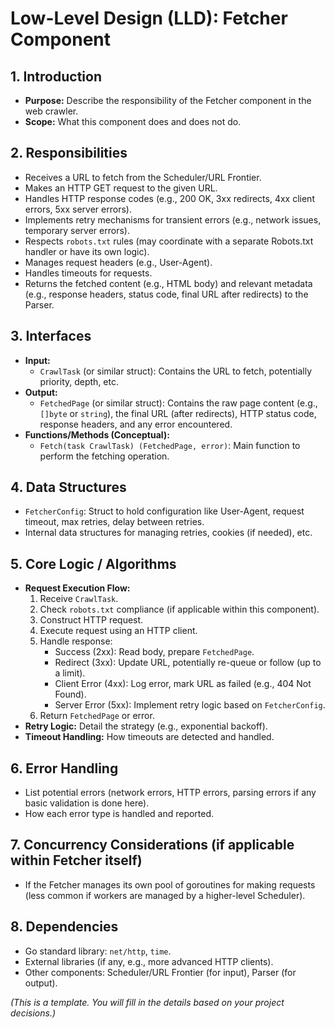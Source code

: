 # Low-Level Design (LLD): Fetcher Component

## 1. Introduction

*   **Purpose:** Describe the responsibility of the Fetcher component in the web crawler.
*   **Scope:** What this component does and does not do.

## 2. Responsibilities

*   Receives a URL to fetch from the Scheduler/URL Frontier.
*   Makes an HTTP GET request to the given URL.
*   Handles HTTP response codes (e.g., 200 OK, 3xx redirects, 4xx client errors, 5xx server errors).
*   Implements retry mechanisms for transient errors (e.g., network issues, temporary server errors).
*   Respects `robots.txt` rules (may coordinate with a separate Robots.txt handler or have its own logic).
*   Manages request headers (e.g., User-Agent).
*   Handles timeouts for requests.
*   Returns the fetched content (e.g., HTML body) and relevant metadata (e.g., response headers, status code, final URL after redirects) to the Parser.

## 3. Interfaces

*   **Input:**
    *   `CrawlTask` (or similar struct): Contains the URL to fetch, potentially priority, depth, etc.
*   **Output:**
    *   `FetchedPage` (or similar struct): Contains the raw page content (e.g., `[]byte` or `string`), the final URL (after redirects), HTTP status code, response headers, and any error encountered.
*   **Functions/Methods (Conceptual):**
    *   `Fetch(task CrawlTask) (FetchedPage, error)`: Main function to perform the fetching operation.

## 4. Data Structures

*   `FetcherConfig`: Struct to hold configuration like User-Agent, request timeout, max retries, delay between retries.
*   Internal data structures for managing retries, cookies (if needed), etc.

## 5. Core Logic / Algorithms

*   **Request Execution Flow:**
    1.  Receive `CrawlTask`.
    2.  Check `robots.txt` compliance (if applicable within this component).
    3.  Construct HTTP request.
    4.  Execute request using an HTTP client.
    5.  Handle response:
        *   Success (2xx): Read body, prepare `FetchedPage`.
        *   Redirect (3xx): Update URL, potentially re-queue or follow (up to a limit).
        *   Client Error (4xx): Log error, mark URL as failed (e.g., 404 Not Found).
        *   Server Error (5xx): Implement retry logic based on `FetcherConfig`.
    6.  Return `FetchedPage` or error.
*   **Retry Logic:** Detail the strategy (e.g., exponential backoff).
*   **Timeout Handling:** How timeouts are detected and handled.

## 6. Error Handling

*   List potential errors (network errors, HTTP errors, parsing errors if any basic validation is done here).
*   How each error type is handled and reported.

## 7. Concurrency Considerations (if applicable within Fetcher itself)

*   If the Fetcher manages its own pool of goroutines for making requests (less common if workers are managed by a higher-level Scheduler).

## 8. Dependencies

*   Go standard library: `net/http`, `time`.
*   External libraries (if any, e.g., more advanced HTTP clients).
*   Other components: Scheduler/URL Frontier (for input), Parser (for output).

*(This is a template. You will fill in the details based on your project decisions.)*
